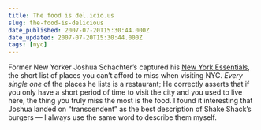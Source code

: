 ```yaml
---
title: The food is del.icio.us
slug: the-food-is-delicious
date_published: 2007-07-20T15:30:44.000Z
date_updated: 2007-07-20T15:30:44.000Z
tags: [nyc]
---
```


Former New Yorker Joshua Schachter’s captured his [New York Essentials](http://joshua.schachter.org/2007/07/new-york-essentials.html), the short list of places you can’t afford to miss when visiting NYC. *Every single one* of the places he lists is a restaurant; He correctly asserts that if you only have a short period of time to visit the city and you used to live here, the thing you truly miss the most is the food. I found it interesting that Joshua landed on “transcendent” as the best description of Shake Shack’s burgers — I always use the same word to describe them myself.
